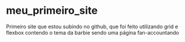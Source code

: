 # meu_primeiro_site
Primeiro site que estou subindo no github, que foi feito utilizando grid e flexbox contendo o tema da barbie sendo uma página  fan-accountando
